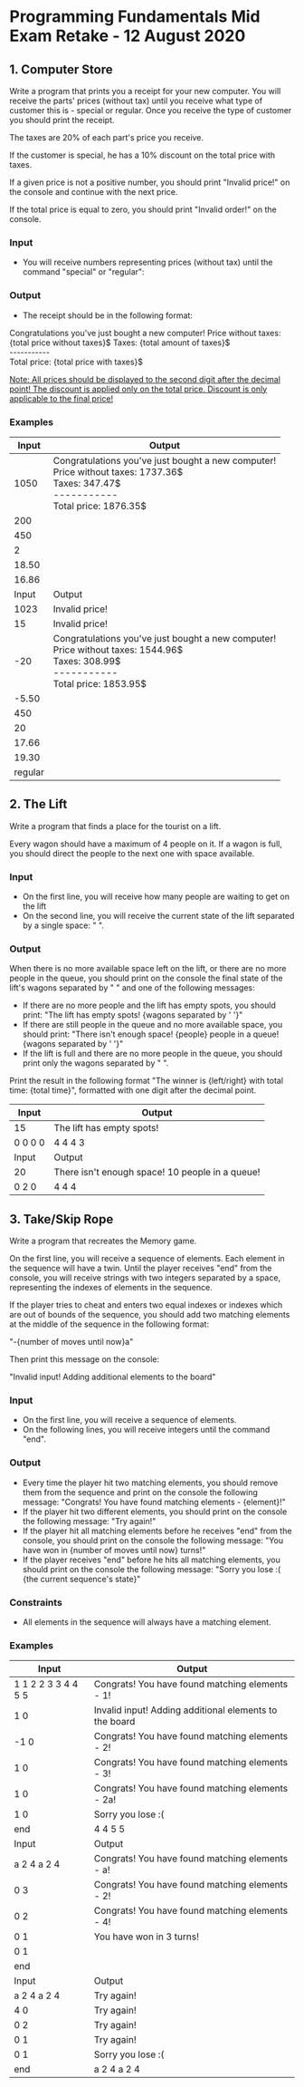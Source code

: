 # Programming Fundamentals Mid Exam Retake - 12 August 2020

## 1. Computer Store

Write a program that prints you a receipt for your new computer. You will receive the parts' prices (without tax) until you receive what type of customer this is - special or regular. Once you receive the type of customer you should print the receipt.

The taxes are 20% of each part's price you receive. 

If the customer is special, he has a 10% discount on the total price with taxes.

If a given price is not a positive number, you should print "Invalid price!" on the console and continue with the next price.

If the total price is equal to zero, you should print "Invalid order!" on the console.


### Input
- You will receive numbers representing prices (without tax) until the command "special" or "regular":

### Output
- The receipt should be in the following format: 

Congratulations you've just bought a new computer!
Price without taxes: {total price without taxes}\$
Taxes: {total amount of taxes}\$ <br>
-----------\
Total price: {total price with taxes}$

<u>Note: All prices should be displayed to the second digit after the decimal point! The discount is applied only on the total price. Discount is only applicable to the final price!</u>


### Examples

| Input  | Output |   
| ------ | ------ |
|   1050     |  Congratulations you've just bought a new computer!<br>Price without taxes: 1737.36\$<br>Taxes: 347.47\$ <br> ----------- <br> Total price: 1876.35\$  |
|   200     |        |
|    450    |        |
|    2    |        |
|    18.50    |        |
|    16.86    |        |
| Input  | Output |
|   1023     | Invalid price!   |
|   15     |    Invalid price!    |
|   -20    |     Congratulations you've just bought a new computer!<br>Price without taxes: 1544.96\$<br>Taxes: 308.99\$ <br> ----------- <br> Total price: 1853.95\$   |
|    -5.50    |        |
|    450    |        |
|    20    |        |
|    17.66    |        |
|    19.30    |        |
|    regular    |        |

## 2.	The Lift

Write a program that finds a place for the tourist on a lift. 

Every wagon should have a maximum of 4 people on it. If a wagon is full, you should direct the people to the next one with space available.

### Input
- On the first line, you will receive how many people are waiting to get on the lift
- On the second line, you will receive the current state of the lift separated by a single space: " ".

### Output
When there is no more available space left on the lift, or there are no more people in the queue, you should print on the console the final state of the lift's wagons separated by " " and one of the following messages:

- If there are no more people and the lift has empty spots, you should print:
"The lift has empty spots!
{wagons separated by ' '}"
- If there are still people in the queue and no more available space, you should print:
"There isn't enough space! {people} people in a queue!
{wagons separated by ' '}"
- If the lift is full and there are no more people in the queue, you should print only the wagons separated by " ".


Print the result in the following format "The winner is {left/right} with total time: {total time}", formatted with one digit after the decimal point.

| Input  | Output |
| ------ | ------ |
|15      | The lift has empty spots!       |
|0 0 0 0      |    4 4 4 3    |  
| Input  | Output |
|20      | There isn't enough space! 10 people in a queue!       |
|0 2 0       |    4 4 4    |  


## 3.	Take/Skip Rope

Write a program that recreates the Memory game.

On the first line, you will receive a sequence of elements. Each element in the sequence will have a twin. Until the player receives "end" from the console, you will receive strings with two integers separated by a space, representing the indexes of elements in the sequence.

If the player tries to cheat and enters two equal indexes or indexes which are out of bounds of the sequence, you should add two matching elements at the middle of the sequence in the following format:

"-{number of moves until now}a" 

Then print this message on the console:

"Invalid input! Adding additional elements to the board"

### Input
- On the first line, you will receive a sequence of elements.
- On the following lines, you will receive integers until the command "end".

### Output
- Every time the player hit two matching elements, you should remove them from the sequence and print on the console the following message:
"Congrats! You have found matching elements - {element}!"
- If the player hit two different elements, you should print on the console the following message:
"Try again!"
- If the player hit all matching elements before he receives "end" from the console, you should print on the console the following message: 
"You have won in {number of moves until now} turns!"
- If the player receives "end" before he hits all matching elements, you should print on the console the following message:
"Sorry you lose :(
{the current sequence's state}"

### Constraints
- All elements in the sequence will always have a matching element.


### Examples 

| Input  | Output |   
| ------ | ------ |
| 1 1 2 2 3 3 4 4 5 5 |   Congrats! You have found matching elements - 1!   |
| 1 0 |      Invalid input! Adding additional elements to the board  |
| -1 0 |  Congrats! You have found matching elements - 2!    |
| 1 0 |   Congrats! You have found matching elements - 3!     |
| 1 0 |   Congrats! You have found matching elements - 2a!     |
| 1 0 | Sorry you lose :(       |
| end |   4 4 5 5     |
| Input  | Output |  
| a 2 4 a 2 4 |   Congrats! You have found matching elements - a!   |
| 0 3 |    Congrats! You have found matching elements - 2!     |
| 0 2 |  Congrats! You have found matching elements - 4!   |
| 0 1 |    You have won in 3 turns! |
| 0 1 |    |
| end |   |
| Input  | Output |  
| a 2 4 a 2 4 |   Try again!   |
| 4 0  |    Try again!     |
| 0 2 |  Try again!   |
| 0 1 |    Try again! |
| 0 1 |  Sorry you lose :(     |
| end |  a 2 4 a 2 4 |
